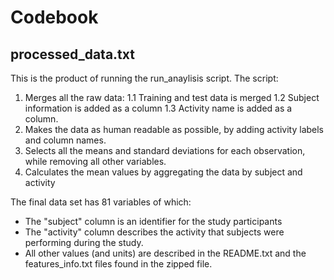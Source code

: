 # Codebook

## processed_data.txt

This is the product of running the run_anaylisis script. The script:
1. Merges all the raw data:
1.1 Training and test data is merged
1.2 Subject information is added as a column
1.3 Activity name is added as a column.
2. Makes the data as human readable as possible, by adding activity labels and column names.
3. Selects all the means and standard deviations for each observation, while removing all other variables.
4. Calculates the mean values by aggregating the data by subject and activity

The final data set has 81 variables of which:
* The "subject" column is an identifier for the study participants
* The "activity" column describes the activity that subjects were performing during the study.
* All other values (and units) are described in the README.txt and the features_info.txt files found in the zipped file.


